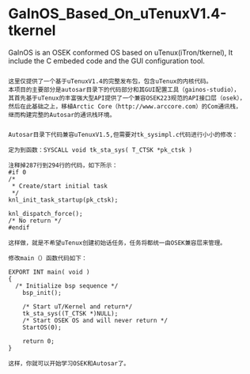 GaInOS_Based_On_uTenuxV1.4-tkernel
===================================

GaInOS is an OSEK conformed OS based on uTenux(iTron/tkernel), It include the C embeded code and the GUI configuration tool.

###
    这里仅提供了一个基于uTenuxV1.4的完整发布包，包含uTenux的内核代码。
    本项目的主要部分是autosar目录下的代码部分和其GUI配置工具（gainos-studio），
    其首先基于uTenux的丰富强大型API提供了一个兼容OSEK223规范的API接口层（osek），
    然后在此基础之上，移植Arctic Core（http://www.arccore.com）的Com通讯栈，
    继而构建完整的Autosar的通讯栈环境。

###  
    Autosar目录下代码兼容uTenuxV1.5,但需要对tk_sysimpl.c代码进行小小的修改：
    
    定为到函数：SYSCALL void tk_sta_sys( T_CTSK *pk_ctsk )
    
    注释掉287行到294行的代码，如下所示：
    #if 0
    /*
     * Create/start initial task
     */
    knl_init_task_startup(pk_ctsk);

    knl_dispatch_force();
    /* No return */
    #endif
    
    这样做，就是不希望uTenux创建初始话任务，任务将都统一由OSEK兼容层来管理。
    
    修改main（）函数代码如下：
    
    EXPORT INT main( void )
    {
      /* Initialize bsp sequence */
        bsp_init();
        
    	/* Start uT/Kernel and return*/
    	tk_sta_sys((T_CTSK *)NULL);
        /* Start OSEK OS and will never return */
        StartOS(0);
        
    	return 0;
    }
    
    这样，你就可以开始学习OSEK和Autosar了。
    
    
